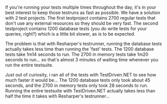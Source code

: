 If you're running your tests multiple times throughout the day, it's in your best interest to keep those testruns as fast as possible.  We have a solution with 2 test projects.  The first testproject contains 2700 regular tests that don't use any external resources so they should be very fast.  The second testproject contains 1200 database tests (you do write tests for your queries, right?) which is a little bit slower, as is to be expected.

The problem is that with Resharper's testrunner, running the database tests actually takes less time than running the 'fast' tests.  The 1200 database tests take 1m14 seconds to run.  The 2700 in memory tests take 1m20 seconds to run... so that's almost 3 minutes of waiting time whenever you run the entire testsuite.

Just out of curiosity, i ran all of the tests with TestDriven.NET to see how much faster it would be... The 1200 database tests only took about 45 seconds, and the 2700 in memory tests only took 28 seconds to run.  Running the entire testsuite with TestDriven.NET actually takes less than half the time it takes with Resharper's testrunner... 

